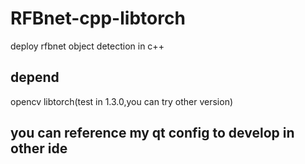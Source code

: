 # RFBnet-cpp-libtorch
deploy rfbnet object detection in c++

## depend
opencv
libtorch(test in 1.3.0,you can try other version)

## you can reference my qt config to develop in other ide
